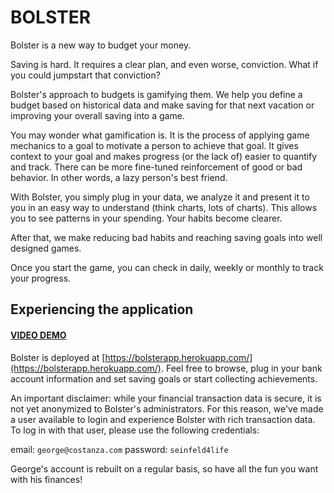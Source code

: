 # BOLSTER

Bolster is a new way to budget your money. 

Saving is hard. It requires a clear plan, and even worse, conviction. What if you could jumpstart that conviction? 

Bolster's approach to budgets is gamifying them. We help you define a budget based on historical data and make saving for that next vacation or improving your overall saving into a game. 

You may wonder what gamification is. It is the process of applying game mechanics to a goal to motivate a person to achieve that goal. It gives context to your goal and makes progress (or the lack of) easier to quantify and track. There can be more fine-tuned reinforcement of good or bad behavior. In other words, a lazy person's best friend. 

With Bolster, you simply plug in your data, we analyze it and present it to you in an easy way to understand (think charts, lots of charts). This allows you to see patterns in your spending. Your habits become clearer. 

After that, we make reducing bad habits and reaching saving goals into well designed games.

Once you start the game, you can check in daily, weekly or monthly to track your progress. 

## Experiencing the application

#### [VIDEO DEMO](https://youtu.be/NMzfEG75E2c)

Bolster is deployed at [https://bolsterapp.herokuapp.com/](https://bolsterapp.herokuapp.com/). Feel free to browse, plug in your bank account information and set saving goals or start collecting achievements.

An important disclaimer: while your financial transaction data is secure, it is not yet anonymized to Bolster's administrators. For this reason, we've made a user available to login and experience Bolster with rich transaction data. To log in with that user, please use the following credentials:

email: `george@costanza.com`
password: `seinfeld4life`

George's account is rebuilt on a regular basis, so have all the fun you want with his finances!
